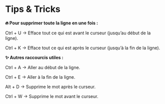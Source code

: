 # Tips & Tricks

**🔥 Pour supprimer toute la ligne en une fois :**

Ctrl + U → Efface tout ce qui est avant le curseur (jusqu’au début de la ligne).

Ctrl + K → Efface tout ce qui est après le curseur (jusqu’à la fin de la ligne).

**✨ Autres raccourcis utiles :**

Ctrl + A → Aller au début de la ligne.

Ctrl + E → Aller à la fin de la ligne.

Alt + D → Supprime le mot après le curseur.

Ctrl + W → Supprime le mot avant le curseur.

